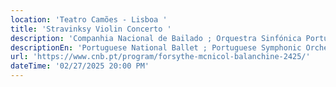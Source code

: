 ```yaml
---
location: 'Teatro Camões - Lisboa '
title: 'Stravinksy Violin Concerto '
description: 'Companhia Nacional de Bailado ; Orquestra Sinfónica Portuguesa '
descriptionEn: 'Portuguese National Ballet ; Portuguese Symphonic Orchestra '
url: 'https://www.cnb.pt/program/forsythe-mcnicol-balanchine-2425/'
dateTime: '02/27/2025 20:00 PM'
---
```


